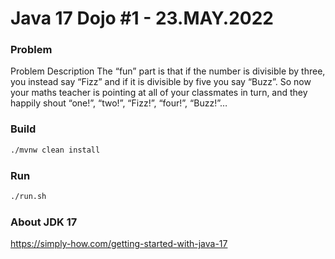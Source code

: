 # Java 17 Dojo #1 - 23.MAY.2022

### Problem

Problem Description
The “fun” part is that if the number is divisible by three, you instead say “Fizz” and if it is divisible by five you say “Buzz”. So now your maths teacher is pointing at all of your classmates in turn, and they happily shout “one!”, “two!”, “Fizz!”, “four!”, “Buzz!”…

### Build
```bash
./mvnw clean install 
```

### Run
```bash
./run.sh 
```

### About JDK 17

https://simply-how.com/getting-started-with-java-17